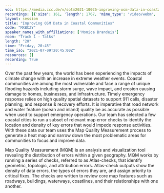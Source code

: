 ```yaml
---
voc: https://media.ccc.de/v/sotm2021-10025-improving-osm-data-in-coastal-communities
recordings: [{'size': 161, 'length': 1767, 'mime_type': 'video/webm', 'language': 'eng', 'filename': 'sotm2021-10025-eng-Improving_OSM_Data_in_Coastal_Communities_webm-hd.webm', 'state': 'new', 'folder': 'webm-hd', 'high_quality': True, 'width': 1920, 'height': 1080, 'updated_at': '2021-09-18T15:31:10.324+02:00', 'recording_url': 'https://cdn.media.ccc.de/events/sotm/2021/webm-hd/sotm2021-10025-eng-Improving_OSM_Data_in_Coastal_Communities_webm-hd.webm', 'url': 'https://api.media.ccc.de/public/recordings/54893', 'event_url': 'https://api.media.ccc.de/public/events/a4e60d92-deee-5966-93bc-8f101455f10c', 'conference_url': 'https://api.media.ccc.de/public/conferences/sotm2021'}, {'size': 75, 'length': 1767, 'mime_type': 'video/webm', 'language': 'eng', 'filename': 'sotm2021-10025-eng-Improving_OSM_Data_in_Coastal_Communities_webm-sd.webm', 'state': 'new', 'folder': 'webm-sd', 'high_quality': False, 'width': 720, 'height': 576, 'updated_at': '2021-09-18T14:53:34.852+02:00', 'recording_url': 'https://cdn.media.ccc.de/events/sotm/2021/webm-sd/sotm2021-10025-eng-Improving_OSM_Data_in_Coastal_Communities_webm-sd.webm', 'url': 'https://api.media.ccc.de/public/recordings/54886', 'event_url': 'https://api.media.ccc.de/public/events/a4e60d92-deee-5966-93bc-8f101455f10c', 'conference_url': 'https://api.media.ccc.de/public/conferences/sotm2021'}, {'size': 56, 'length': 1767, 'mime_type': 'video/mp4', 'language': 'eng', 'filename': 'sotm2021-10025-eng-Improving_OSM_Data_in_Coastal_Communities_sd.mp4', 'state': 'new', 'folder': 'h264-sd', 'high_quality': False, 'width': 720, 'height': 576, 'updated_at': '2021-09-18T14:33:32.591+02:00', 'recording_url': 'https://cdn.media.ccc.de/events/sotm/2021/h264-sd/sotm2021-10025-eng-Improving_OSM_Data_in_Coastal_Communities_sd.mp4', 'url': 'https://api.media.ccc.de/public/recordings/54880', 'event_url': 'https://api.media.ccc.de/public/events/a4e60d92-deee-5966-93bc-8f101455f10c', 'conference_url': 'https://api.media.ccc.de/public/conferences/sotm2021'}, {'size': 26, 'length': 1766, 'mime_type': 'audio/mpeg', 'language': 'eng', 'filename': 'sotm2021-10025-eng-Improving_OSM_Data_in_Coastal_Communities_mp3.mp3', 'state': 'new', 'folder': 'mp3', 'high_quality': False, 'width': 0, 'height': 0, 'updated_at': '2021-09-18T14:31:03.441+02:00', 'recording_url': 'https://cdn.media.ccc.de/events/sotm/2021/mp3/sotm2021-10025-eng-Improving_OSM_Data_in_Coastal_Communities_mp3.mp3', 'url': 'https://api.media.ccc.de/public/recordings/54878', 'event_url': 'https://api.media.ccc.de/public/events/a4e60d92-deee-5966-93bc-8f101455f10c', 'conference_url': 'https://api.media.ccc.de/public/conferences/sotm2021'}, {'size': 143, 'length': 1767, 'mime_type': 'video/mp4', 'language': 'eng', 'filename': 'sotm2021-10025-eng-Improving_OSM_Data_in_Coastal_Communities_hd.mp4', 'state': 'new', 'folder': 'h264-hd', 'high_quality': True, 'width': 1920, 'height': 1080, 'updated_at': '2021-09-18T14:26:25.152+02:00', 'recording_url': 'https://cdn.media.ccc.de/events/sotm/2021/h264-hd/sotm2021-10025-eng-Improving_OSM_Data_in_Coastal_Communities_hd.mp4', 'url': 'https://api.media.ccc.de/public/recordings/54873', 'event_url': 'https://api.media.ccc.de/public/events/a4e60d92-deee-5966-93bc-8f101455f10c', 'conference_url': 'https://api.media.ccc.de/public/conferences/sotm2021'}]
layout: session
title: "Improving OSM Data in Coastal Communities"
code: "MXBCZY"
speaker_names_with_affiliations: ['Monica Brandeis']
room: "Track 1 - Talks"
length: "20"
time: "Friday, 20:45"
time_iso: "2021-07-09T20:45:00Z"
resources: []
recording: True
---
```

Over the past few years, the world has been experiencing the impacts of climate change with an increase in extreme weather events. Coastal communities are among the most vulnerable and face a range of unique flooding hazards including storm surge, wave impact, and erosion causing damage to homes, businesses, and infrastructure. Timely emergency response relies on high quality spatial datasets to support 911 calls, disaster planning, and response &amp; recovery efforts. It is imperative that road network and water feature (ocean and inland) quality be as accurate as possible when used to support emergency operations. Our team has selected a few coastal cities to run a subset of relevant map error checks to identify the location and density of key errors that would impede response activities. With these data our team uses the Map Quality Measurement process to generate a heat map and narrow down the most problematic areas for communities to focus and improve data.  
 
Map Quality Measurement (MQM) is an analysis and visualization tool revealing the distribution of errors within a given geography. MQM works by running a series of checks, referred to as Atlas-checks, that identify geometric, topologic, and attribution errors. Atlas-check outputs show the density of data errors, the types of errors they are, and assign priority to critical fixes. The checks are written to review core map features such as roadways, buildings, waterways, coastlines, and their relationships with one another.
